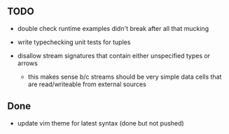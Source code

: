 ## TODO
- double check runtime examples didn't break after all that mucking

- write typechecking unit tests for tuples
- disallow stream signatures that contain either unspecified types or arrows
    - this makes sense b/c streams should be very simple data cells that are read/writeable from external sources

## Done
- update vim theme for latest syntax (done but not pushed)
